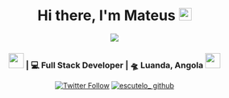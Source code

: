 <div align="center">
   <h1>Hi there, I'm Mateus <img src="https://media.giphy.com/media/hvRJCLFzcasrR4ia7z/giphy.gif" width="25px"> </h1>
   <img src="https://pronoun.cyou/x/y?subject=He&object=Him&height=20"> 
</div>

<div align="center">
<h3><img src="https://media.giphy.com/media/WUlplcMpOCEmTGBtBW/giphy.gif" width="30"> | 💻 Full Stack Developer | 🛸 Luanda, Angola <img src="https://media.giphy.com/media/WUlplcMpOCEmTGBtBW/giphy.gif" width="30"></h3>
</div>

<p align="center">
   <a href="https://twitter.com/21_escutelo"><img alt="Twitter Follow" src="https://img.shields.io/twitter/follow/21_escutelo?style=for-the-badge&color=09f&labelColor=black&logo=twitter&label=@21_escutelo"></a>
   <a href="https://badges.pufler.dev/visits/bornmay/bornmay"> <img alt="escutelo_ github" src="https://badges.pufler.dev/visits/bornmay/bornmay"> </a>
 </p>
